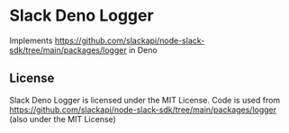 # Slack Deno Logger

Implements https://github.com/slackapi/node-slack-sdk/tree/main/packages/logger in Deno

## License

Slack Deno Logger is licensed under the MIT License. Code is used from https://github.com/slackapi/node-slack-sdk/tree/main/packages/logger (also under the MIT License)
